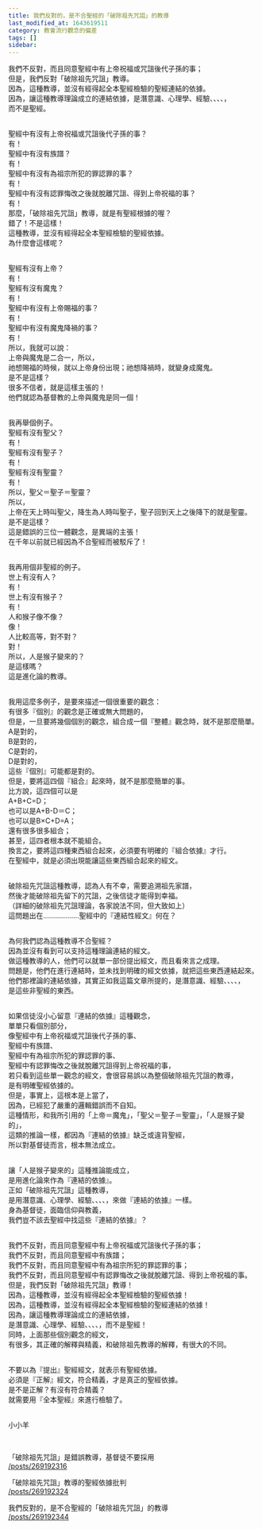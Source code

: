 ```yaml
---
title: 我們反對的，是不合聖經的「破除祖先咒詛」的教導
last_modified_at: 1643619511
category: 教會流行觀念的偏差
tags: []
sidebar: 
---
```


<p>我們不反對，而且同意聖經中有上帝祝福或咒詛後代子孫的事；<br/>
但是，我們反對「破除祖先咒詛」教導。<br/>
因為，這種教導，並沒有經得起全本聖經檢驗的聖經連結的依據。<br/>
因為，讓這種教導理論成立的連結依據，是潛意識、心理學、經驗、、、、，<br/>
而不是聖經。 </p>
<p><br/>
聖經中有沒有上帝祝福或咒詛後代子孫的事？<br/>
有！<br/>
聖經中有沒有族譜？<br/>
有！<br/>
聖經中有沒有為祖宗所犯的罪認罪的事？<br/>
有！<br/>
聖經中有沒有認罪悔改之後就脫離咒詛、得到上帝祝福的事？<br/>
有！<br/>
那麼，「破除祖先咒詛」教導，就是有聖經根據的喔？<br/>
錯了！不是這樣！<br/>
這種教導，並沒有經得起全本聖經檢驗的聖經依據。<br/>
為什麼會這樣呢？</p>
<p><br/>
聖經有沒有上帝？<br/>
有！<br/>
聖經有沒有魔鬼？<br/>
有！<br/>
聖經中有沒有上帝賜福的事？<br/>
有！<br/>
聖經中有沒有魔鬼降禍的事？<br/>
有！<br/>
所以，我就可以說：<br/>
上帝與魔鬼是二合一，所以，<br/>
祂想賜福的時候，就以上帝身份出現；祂想降禍時，就變身成魔鬼。<br/>
是不是這樣？<br/>
很多不信者，就是這樣主張的！<br/>
他們就認為基督教的上帝與魔鬼是同一個！</p>
<p><br/>
我再舉個例子。<br/>
聖經有沒有聖父？<br/>
有！<br/>
聖經有沒有聖子？<br/>
有！<br/>
聖經有沒有聖靈？<br/>
有！<br/>
所以，聖父＝聖子＝聖靈？<br/>
所以，<br/>
上帝在天上時叫聖父，降生為人時叫聖子，聖子回到天上之後降下的就是聖靈。<br/>
是不是這樣？<br/>
這是錯誤的三位一體觀念，是異端的主張！<br/>
在千年以前就已經因為不合聖經而被駁斥了！</p>
<p><br/>
我再用個非聖經的例子。<br/>
世上有沒有人？<br/>
有！<br/>
世上有沒有猴子？<br/>
有！<br/>
人和猴子像不像？<br/>
像！<br/>
人比較高等，對不對？<br/>
對！<br/>
所以，人是猴子變來的？<br/>
是這樣嗎？<br/>
這是進化論的教導。</p>
<p><br/>
我用這麼多例子，是要來描述一個很重要的觀念：<br/>
有很多『個別』的觀念是正確或無大問題的，<br/>
但是，一旦要將幾個個別的觀念，組合成一個『整體』觀念時，就不是那麼簡單。<br/>
A是對的，<br/>
B是對的，<br/>
C是對的，<br/>
D是對的，<br/>
這些『個別』可能都是對的。<br/>
但是，要將這四個『組合』起來時，就不是那麼簡單的事。<br/>
比方說，這四個可以是<br/>
A+B+C=D；<br/>
也可以是A+B-D＝C；<br/>
也可以是B×C+D=A；<br/>
還有很多很多組合；<br/>
甚至，這四者根本就不能組合。<br/>
換言之，要將這四種東西組合起來，必須要有明確的『組合依據』才行。<br/>
在聖經中，就是必須出現能讓這些東西組合起來的經文。</p>
<p><br/>
破除祖先咒詛這種教導，認為人有不幸，需要追溯祖先家譜，<br/>
然後才能破除祖先留下的咒詛，之後信徒才能得到幸福。<br/>
（詳細的破除祖先咒詛理論，各家說法不同，但大致如上）<br/>
這問題出在………………聖經中的『連結性經文』何在？</p>
<p><br/>
為何我們認為這種教導不合聖經？<br/>
因為並沒有看到可以支持這種理論連結的經文。<br/>
做這種教導的人，他們可以就單一部份提出經文，而且看來言之成理。<br/>
問題是，他們在進行連結時，並未找到明確的經文依據，就把這些東西連結起來。<br/>
他們那裡論的連結依據，其實正如我這篇文章所提的，是潛意識、經驗、、、、，<br/>
是這些非聖經的東西。</p>
<p><br/>
如果信徒沒小心留意『連結的依據』這種觀念，<br/>
單單只看個別部分，<br/>
像聖經中有上帝祝福或咒詛後代子孫的事、<br/>
聖經中有族譜、<br/>
聖經中有為祖宗所犯的罪認罪的事、<br/>
聖經中有認罪悔改之後就脫離咒詛得到上帝祝福的事，<br/>
若只看到這些單一觀念的經文，會很容易誤以為整個破除祖先咒詛的教導，<br/>
是有明確聖經依據的。<br/>
但是，事實上，這根本是上當了，<br/>
因為，已經犯了嚴重的邏輯錯誤而不自知。<br/>
這種情形，和我所引用的「上帝＝魔鬼」，「聖父＝聖子＝聖靈」，「人是猴子變的」，<br/>
這類的推論一樣，都因為『連結的依據』缺乏或違背聖經，<br/>
所以對基督徒而言，根本無法成立。</p>
<p><br/>
讓「人是猴子變來的」這種推論能成立，<br/>
是用進化論來作為『連結的依據』。<br/>
正如「破除祖先咒詛」這種教導，<br/>
是用潛意識、心理學、經驗、、、、，來做『連結的依據』一樣。<br/>
身為基督徒，面臨信仰與教義，<br/>
我們豈不該去聖經中找這些『連結的依據』？</p>
<p><br/>
我們不反對，而且同意聖經中有上帝祝福或咒詛後代子孫的事；<br/>
我們不反對，而且同意聖經中有族譜；<br/>
我們不反對，而且同意聖經中有為祖宗所犯的罪認罪的事；<br/>
我們不反對，而且同意聖經中有認罪悔改之後就脫離咒詛、得到上帝祝福的事。<br/>
但是，我們反對「破除祖先咒詛」教導！<br/>
因為，這種教導，並沒有經得起全本聖經檢驗的聖經依據！<br/>
因為，這種教導，並沒有經得起全本聖經檢驗的聖經連結的依據！<br/>
因為，讓這種教導理論成立的連結依據，<br/>
是潛意識、心理學、經驗、、、、，而不是聖經！<br/>
同時，上面那些個別觀念的經文，<br/>
有很多，其正確的解釋與精義，和破除祖先教導的解釋，有很大的不同。</p>
<p><br/>
不要以為『提出』聖經經文，就表示有聖經依據。<br/>
必須是『正解』經文，符合精義，才是真正的聖經依據。<br/>
是不是正解？有沒有符合精義？<br/>
就需要用『全本聖經』來進行檢驗了。</p>
<p><br/>
小小羊</p>
<p> </p>
<p>「破除祖先咒詛」是錯誤教導，基督徒不要採用<br/>
<a href="/posts/269192316" target="_blank">/posts/269192316</a></p>
<p>「破除祖先咒詛」教導的聖經依據批判<br/>
<a href="/posts/269192324" target="_blank">/posts/269192324</a></p>
<p>我們反對的，是不合聖經的「破除祖先咒詛」的教導<br/>
<a href="/posts/269192344" target="_blank">/posts/269192344</a></p>
